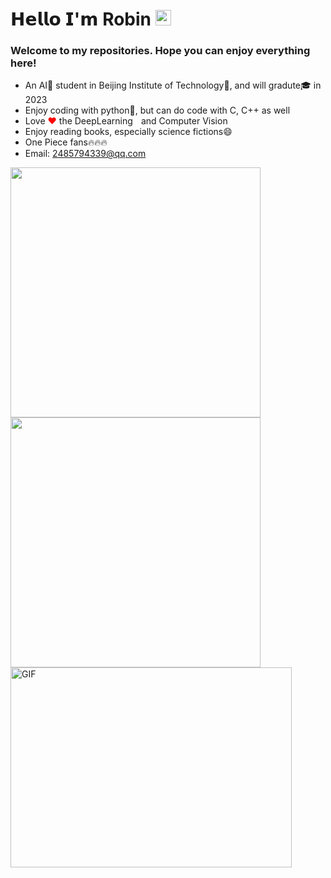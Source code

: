 𝗛𝗲𝗹𝗹𝗼 𝗜'𝗺 Robin <img src="https://media.giphy.com/media/hvRJCLFzcasrR4ia7z/giphy.gif" width="25px">
========
### Welcome to my repositories. Hope you can enjoy everything here!</br>

- An AI🧠 student in Beijing Institute of Technology🏫, and will gradute🎓 in 2023
- Enjoy coding with python🐍, but can do code with C, C++ as well
- Love <span style="color:red">❤</span> the DeepLearning<span style="color:white">🧠</span> and Computer Vision<span style="color:white">👀</span>
- Enjoy reading books, especially science fictions😄
- One Piece fans🔥🔥🔥
- Email: 2485794339@qq.com


<b>
    <image src="https://github-readme-stats.vercel.app/api?username=Robin-WZQ&show_icons=true&theme=tokyonight" width=400>
    </image>
</b>
<b>
    <image src="https://github-readme-stats.vercel.app/api/top-langs/?username=Robin-WZQ&layout=compact&theme=tokyonight&hide=html" width=400></image>
</b>

<img align="center" alt="GIF" src="https://github.com/abhisheknaiidu/abhisheknaiidu/blob/master/code.gif?raw=true" width="450" height="320" />


<!--
**Robin-WZQ/Robin-WZQ** is a ✨ _special_ ✨ repository because its `README.md` (this file) appears on your GitHub profile.

Here are some ideas to get you started:

- 🔭 I’m currently working on ...
- 🌱 I’m currently learning ...
- 👯 I’m looking to collaborate on ...
- 🤔 I’m looking for help with ...
- 💬 Ask me about ...
- 📫 How to reach me: ...
- 😄 Pronouns: ...
- ⚡ Fun fact: ...
-->
